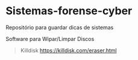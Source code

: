 # Sistemas-forense-cyber
Repositório para guardar dicas de sistemas 

Software para Wipar/Limpar Discos
> Killdisk
https://killdisk.com/eraser.html

